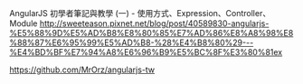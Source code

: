 AngularJS 初學者筆記與教學 (一) - 使用方式、Expression、Controller、Module
http://sweeteason.pixnet.net/blog/post/40589830-angularjs-%E5%88%9D%E5%AD%B8%E8%80%85%E7%AD%86%E8%A8%98%E8%88%87%E6%95%99%E5%AD%B8-%28%E4%B8%80%29---%E4%BD%BF%E7%94%A8%E6%96%B9%E5%BC%8F%E3%80%81ex


https://github.com/MrOrz/angularjs-tw
